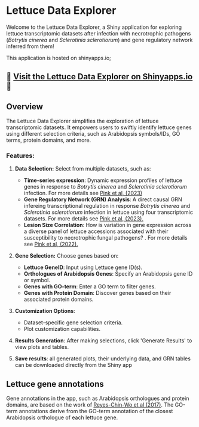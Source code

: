 

# Lettuce Data Explorer

Welcome to the Lettuce Data Explorer, a Shiny application for exploring lettuce transcriptomic datasets after infection with necrotrophic pathogens (*Botrytis cinerea* and *Sclerotinia sclerotiorum*) and gene regulatory network inferred from them!

This application is hosted on shinyapps.io;
## 🔗 **[Visit the Lettuce Data Explorer on Shinyapps.io](https://hpink97.shinyapps.io/Lettuce-Data/)** 🔗


## Overview
The Lettuce Data Explorer simplifies the exploration of lettuce transcriptomic datasets. It empowers users to swiftly identify lettuce genes using different selection criteria, such as Arabidopsis symbols/IDs, GO terms, protein domains, and more.

### Features:

1. **Data Selection:** Select from multiple datasets, such as:
   - **Time-series expression**: Dynamic expression profiles of lettuce genes in response to *Botrytis cinerea* and *Sclerotinia sclerotiorum* infection. For more details see [Pink et al, (2023)](https://doi.org/10.1101/2023.07.19.549542)
   - **Gene Regulatory Network (GRN) Analysis**: A direct causal GRN infereing transcriptional regulation in response *Botrytis cinerea* and *Sclerotinia sclerotiorum* infection in lettuce using four transcriptomic datasets. For more details see [Pink et al, (2023).](https://doi.org/10.1101/2023.07.19.549542)
   - **Lesion Size Correlation**: How is variation in gene expression across a diverse panel of lettuce accessions associated with their susceptibility to necrotrophic fungal pathogens? . For more details see [Pink et al, (2022).](https://doi.org/10.1007/s00122-022-04129-5)
   
2. **Gene Selection:** Choose genes based on:
   - **Lettuce GeneID**: Input using Lettuce gene ID(s).
   - **Orthologues of Arabidopsis Genes**: Specify an Arabidopsis gene ID or symbol.
   - **Genes with GO-term**: Enter a GO term to filter genes.
   - **Genes with Protein Domain**: Discover genes based on their associated protein domains.
   
3. **Customization Options**:
   - Dataset-specific gene selection criteria.
   - Plot customization capabilities.
   
4. **Results Generation**: After making selections, click 'Generate Results' to view plots and tables.

5.  **Save results**: all generated plots, their underlying data, and GRN tables can be downloaded directly from the Shiny app

## Lettuce gene annotations
Gene annotations in the app, such as Arabidopsis orthologues and protein domains, are based on the work of [Reyes-Chin-Wo et al (2017)](https://doi.org/10.1038/ncomms14953). The GO-term annotations derive from the GO-term annotation of the closest Arabidopsis orthologue of each lettuce gene.


